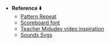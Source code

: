 - **Reference ⬇️**
  - [Pattern Repeat](https://www.vecteezy.com/vector-art/578581-mesmerizing-isometric-geometry-pattern)
  - [Scoreboard font](https://www.dafont.com/search.php?q=Score+)
  - [Teacher Midudev video inspiration](https://youtu.be/pNiyz0sl1no?si=L6NL13s0EUVTh3_4])
  - [Sounds Svgs](https://www.svgrepo.com/vectors/sound/)

